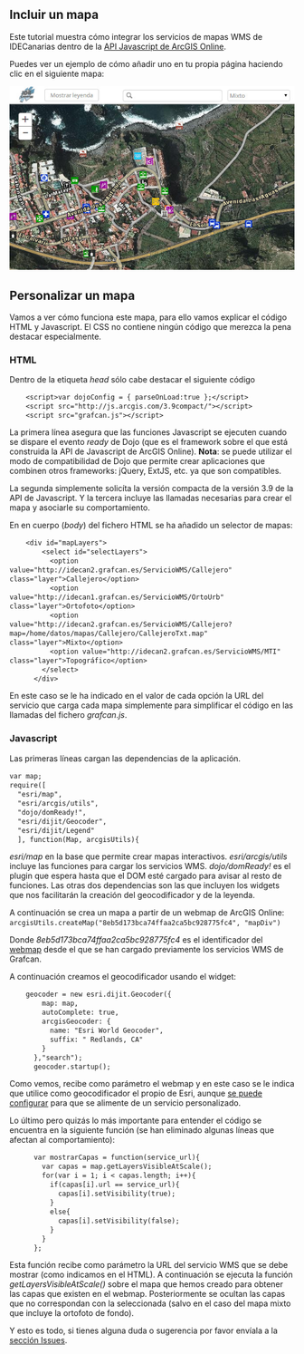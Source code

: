 ## Incluir un mapa ##

Este tutorial muestra cómo integrar los servicios de mapas WMS de IDECanarias dentro de la [API Javascript de ArcGIS Online](http://js.arcgis.com).

Puedes ver un ejemplo de cómo añadir uno en tu propia página haciendo clic en el siguiente mapa:  

[![Mapa Grafcan](thumbnail.jpg)](esri-es.github.io/grafcan-wms-webmap/toolmap.html)

## Personalizar un mapa ##

Vamos a ver cómo funciona este mapa, para ello vamos explicar el código HTML y Javascript. El CSS no contiene ningún código que merezca la pena destacar especialmente.

### HTML ###

Dentro de la etiqueta *head* sólo cabe destacar el siguiente código  
```
	<script>var dojoConfig = { parseOnLoad:true };</script>	
	<script src="http://js.arcgis.com/3.9compact/"></script>
	<script src="grafcan.js"></script>
```

La primera línea asegura que las funciones Javascript se ejecuten cuando se dispare el evento *ready* de Dojo (que es el framework sobre el que está construida la API de Javascript de ArcGIS Online). 
__Nota__: se puede utilizar el modo de compatibilidad de Dojo que permite crear aplicaciones que combinen otros frameworks: jQuery, ExtJS, etc. ya que son compatibles.

La segunda simplemente solicíta la versión compacta de la versión 3.9 de la API de Javascript. Y la tercera incluye las llamadas necesarias para crear el mapa y asociarle su comportamiento.

En en cuerpo (*body*) del fichero HTML se ha añadido un selector de mapas:

```
	<div id="mapLayers">
        <select id="selectLayers">
          <option value="http://idecan2.grafcan.es/ServicioWMS/Callejero" class="layer">Callejero</option>
          <option value="http://idecan1.grafcan.es/ServicioWMS/OrtoUrb" class="layer">Ortofoto</option>
          <option value="http://idecan2.grafcan.es/ServicioWMS/Callejero?map=/home/datos/mapas/Callejero/CallejeroTxt.map" class="layer">Mixto</option>
          <option value="http://idecan2.grafcan.es/ServicioWMS/MTI" class="layer">Topográfico</option>
        </select>
      </div>
```

En este caso se le ha indicado en el valor de cada opción la URL del servicio que carga cada mapa simplemente para simplificar el código en las llamadas del fichero *grafcan.js*.

### Javascript ###

Las primeras líneas cargan las dependencias de la aplicación.

```
var map;
require([
  "esri/map",
  "esri/arcgis/utils",
  "dojo/domReady!",
  "esri/dijit/Geocoder",
  "esri/dijit/Legend"
  ], function(Map, arcgisUtils){
``` 

*esri/map* en la base que permite crear mapas interactivos. *esri/arcgis/utils* incluye las funciones para cargar los servicios WMS. *dojo/domReady!* es el plugin que espera hasta que el DOM esté cargado para avisar al resto de funciones. Las otras dos dependencias son las que incluyen los widgets que nos facilitarán la creación del geocodificador y de la leyenda.

A continuación se crea un mapa a partir de un webmap de ArcGIS Online:
	```
	arcgisUtils.createMap("8eb5d173bca74ffaa2ca5bc928775fc4", "mapDiv")
	```

Donde *8eb5d173bca74ffaa2ca5bc928775fc4* es el identificador del [webmap](http://hhkaos.maps.arcgis.com/home/webmap/viewer.html?webmap=8eb5d173bca74ffaa2ca5bc928775fc4) desde el que se han cargado previamente los servicios WMS de Grafcan.

A continuación creamos el geocodificador usando el widget:

```
	geocoder = new esri.dijit.Geocoder({
        map: map,
        autoComplete: true,
        arcgisGeocoder: {
          name: "Esri World Geocoder",
          suffix: " Redlands, CA"
        }
      },"search");
      geocoder.startup();
```

Como vemos, recibe como parámetro el webmap y en este caso se le indica que utilice como geocodificador el propio de Esri, aunque [se puede configurar](https://developers.arcgis.com/javascript/jssamples/locator_service.html) para que se alimente de un servicio personalizado.

Lo último pero quizás lo más importante para entender el código se encuentra en la siguiente función (se han eliminado algunas líneas que afectan al comportamiento):

```
      var mostrarCapas = function(service_url){
        var capas = map.getLayersVisibleAtScale();
        for(var i = 1; i < capas.length; i++){
          if(capas[i].url == service_url){
            capas[i].setVisibility(true);
          }
          else{
            capas[i].setVisibility(false);
          }
        }
      }; 
```

Esta función recibe como parámetro la URL del servicio WMS que se debe mostrar (como indicamos en el HTML). A continuación se ejecuta la función *getLayersVisibleAtScale()* sobre el mapa que hemos creado para obtener las capas que existen en el webmap. Posteriormente se ocultan las capas que no correspondan con la seleccionada (salvo en el caso del mapa mixto que incluye la ortofoto de fondo). 

Y esto es todo, si tienes alguna duda o sugerencia por favor envíala a la [sección Issues](https://github.com/esri-es/grafcan-wms-webmap/issues).